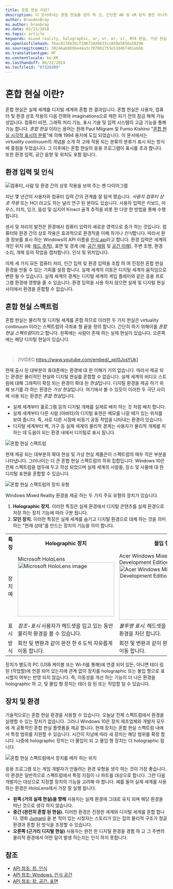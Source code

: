 ```yaml
---
title: 혼합 현실 이란?
description: 이 문서에서는 혼합 현실를 정의 하 고, 간단한 AR 및 VR 장치 뿐만 아니라 Microsoft HoloLens 및 Windows mixed reality 몰입 형 헤드셋과 같은 Windows Mixed Reality 장치와 혼합 현실 스펙트럼을 함께 보여 줍니다.
author: BrandonBray
ms.author: branbray
ms.date: 03/21/2018
ms.topic: article
keywords: mixed reality, holographic, ar, vr, mr, xr, 확대 현실, 가상 현실, 설명
ms.openlocfilehash: fbac8176b36cf28673dd9633cc059e5856a50296
ms.sourcegitcommit: 30246ab9b9be44a3c707061753e53d4bf401eb6b
ms.translationtype: MT
ms.contentlocale: ko-KR
ms.lasthandoff: 06/22/2019
ms.locfileid: "67326309"
---
```

# <a name="what-is-mixed-reality"></a>혼합 현실 이란?

혼합 현실은 실제 세계를 디지털 세계와 혼합 한 결과입니다. 혼합 현실은 사용자, 컴퓨터 및 환경 상호 작용의 다음 진화와 imaginations으로 제한 되기 전의 잠금 해제 가능성입니다. 컴퓨터 비전, 그래픽 처리 기능, 표시 기술 및 입력 시스템의 고급 기능을 통해 가능 합니다. *혼합 현실* 이라는 용어는 원래 Paul Milgram 및 Fumio Kishino "[혼합 현실 시각적 표시의 분류](http://etclab.mie.utoronto.ca/people/paul_dir/IEICE94/ieice.html)"에 의해 1994 용지에 도입 되었습니다. 이 문서에서는 *virtuality continuum*의 개념을 소개 하 고에 적용 되는 분류의 분류가 표시 되는 방식에 중점을 두었습니다. 그 이후에는 혼합 현실의 응용 프로그램이 표시를 초과 합니다. 또한 환경 입력, 공간 음향 및 위치도 포함 됩니다.

## <a name="environmental-input-and-perception"></a>환경 입력 및 인식

![컴퓨터, 사람 및 환경 간의 상호 작용을 보여 주는 벤 다이어그램](images/mixed-reality-venn-diagram-300px.png)<br> 

지난 몇 년간의 사용자와 컴퓨터 입력 간의 관계를 잘 탐색 했습니다. *사용자 컴퓨터 상호 작용* 또는 HCI 라고도 하는 널리 연구 된 분야도 있습니다. 사용자 입력은 키보드, 마우스, 터치, 잉크, 음성 및 심지어 Kinect 골격 추적을 비롯 한 다양 한 방법을 통해 수행 됩니다.

센서 및 처리의 발전은 환경에서 컴퓨터 입력의 새로운 영역으로 증가 하는 것입니다. 컴퓨터와 환경 간의 상호 작용은 효과적으로 환경적을 이해 하거나 *인식*합니다. 따라서 환경 정보를 표시 하는 Windows의 API 이름을 [인식 api](https://docs.microsoft.com/uwp/api/Windows.Perception)라고 합니다. 환경 입력은 세계의 개인 위치 (예: [헤드 추적](coordinate-systems.md)), 표면 및 경계 (예: [공간 매핑](spatial-mapping.md) 및 [공간 이해](case-study-expanding-the-spatial-mapping-capabilities-of-hololens.md)), 주변 조명, 환경 소리, 개체 등의 작업을 캡처합니다. 인식 및 위치입니다.

이제 세 가지 모든 컴퓨터 처리, 인간 입력 및 환경 입력을 조합 하 여 진정한 혼합 현실 환경을 만들 수 있는 기회를 설정 합니다. 실제 세계의 이동은 디지털 세계의 움직임으로 변환 될 수 있습니다. 실제 세계의 경계는 디지털 세계의 게임 플레이와 같은 응용 프로그램 환경에 영향을 줄 수 있습니다. 환경 입력을 사용 하지 않으면 실제 및 디지털 현실 사이에서 환경을 혼합할 수 없습니다.

## <a name="the-mixed-reality-spectrum"></a>혼합 현실 스펙트럼

혼합 현실는 물리적 및 디지털 세계를 혼합 하므로 이러한 두 가지 현실은 virtuality continuum 이라는 스펙트럼의 극좌표 형 끝을 정의 합니다. 간단히 하기 위해이를 *혼합 현실 스펙트럼*이라고 합니다. 왼쪽에는 사람이 존재 하는 실제 현실이 있습니다. 오른쪽에는 해당 디지털 현실이 있습니다.

<br>

>[!VIDEO https://www.youtube.com/embed/_xpI0JosYUk]

현재 출시 된 대부분의 휴대폰에는 환경에 대 한 이해가 거의 없습니다. 따라서 제공 되는 환경은 물리적인 현실와 디지털 현실를 혼합할 수 없습니다. 실제 세계의 비디오 스트림에 대해 그래픽이 확장 되는 환경이 확대 된 *현실*입니다. 디지털 환경을 제공 하기 위해 보기를 려 하는 환경은 *가상 현실*입니다. 여기에서 볼 수 있듯이 이러한 두 극단 사이에 사용 되는 환경은 *혼합 현실*입니다.
* 실제 세계부터 홀로그램 등의 디지털 개체를 실제로 배치 하는 것 처럼 배치 합니다.
* 실제 세계부터 다른 사람 (아바타)의 디지털 표현은 메모를 나갈 때가 있는 위치를 보여 줍니다. 즉, 서로 다른 시점에 비동기 공동 작업을 나타내는 환경이 있습니다.
* 디지털 세계부터 벽, 가구 등 실제 세계의 물리적 경계는 사용자가 물리적 개체를 피하는 데 도움이 되는 환경 내에서 디지털로 표시 됩니다.

![혼합 현실 스펙트럼](images/mixed-reality-spectrum-550px.png)

현재 제공 되는 대부분의 확대 현실 및 가상 현실 제품은이 스펙트럼의 매우 작은 부분을 나타냅니다. 그러나이는 더 큰 혼합 현실 스펙트럼의 하위 집합입니다. Windows 10은 전체 스펙트럼을 염두에 두고 작성 되었으며 실제 세계의 사람들, 장소 및 사물에 대 한 디지털 표현을 혼합할 수 있습니다.

![혼합 현실 스펙트럼의 장치 유형](images/mixed-reality-spectrum-device-types-550px.png)

Windows Mixed Reality 환경을 제공 하는 두 가지 주요 유형의 장치가 있습니다.
1. **Holographic 장치.** 이러한 특징은 실제 환경에서 디지털 콘텐츠를 실제 환경으로 저장 하는 장치 기능에 따라 구분 됩니다.
2. **모던 장치.** 이러한 특징은 실제 세계를 숨기고 디지털 환경으로 대체 하는 것을 의미 하는 "현재 상태"를 만드는 장치의 기능을 의미 합니다.

<table>
<tr>
<th width="20%"> 특징</th><th width="40%"> Holographic 장치</th><th width="40%"> 몰입 형 장치</th>
</tr><tr>
<td> 장치 예</td><td> Microsoft HoloLens<br /> <img alt="Microsoft HoloLens image" width="300" height="169" src="images/mshololens-hero1-whitbg-rgb-300px.png" /></td><td> Acer Windows Mixed Reality Development Edition<br /> <img alt="Acer Windows Mixed Reality Development Edition image" width="300" height="169" src="images/acer-windows-mixed-reality-development-edition-headset-300px.jpg" /></td>
</tr><tr>
<td> 표시</td><td> <i>참조-표시</i> 사용자가 헤드셋을 입고 있는 동안 물리적 환경을 볼 수 있습니다.</td><td> <i>불투명 표시.</i> 헤드셋을 입고 있는 동안 물리적 환경을 차단 합니다.</td>
</tr><tr>
<td> 방식</td><td> 회전 및 변환과 같이 완전 한 6 도씩 자유롭게 이동 합니다.</td><td> 회전 및 변환과 같이 완전 한 6 도씩 자유롭게 이동 합니다.</td>
</tr>
</table>

장치가 별도의 PC (USB 케이블 또는 Wi-fi를 통해)에 연결 되어 있든, 아니면 테더 링 된 (작업할)에 연결 되어 있는지에 관계 없이 장치를 holographic 또는 몰입 형으로 표시할지 여부는 반영 되지 않습니다. 즉, 이동성을 개선 하는 기능이 더 나은 환경을 holographic 하 고, 및 몰입 형 장치는 테더 링 된 또는 작업할 일 수 있습니다.

## <a name="devices-and-experiences"></a>장치 및 환경

기술적으로는 혼합 현실 환경을 사용할 수 있습니다. 오늘날 전체 스펙트럼에서 환경을 실행할 수 있는 장치가 없습니다. 그러나 Windows 10은 장치 제조업체와 개발자 모두에 게 공통적인 혼합 현실 플랫폼을 제공 합니다. 현재 장치는 혼합 현실 스펙트럼 내에서 특정 범위를 지원할 수 있습니다. 시간이 지남에 따라 새 장치는 해당 범위를 확장 합니다. 나중에 holographic 장치는 더 몰입이 되 고 몰입 형 장치는 더 holographic 됩니다.

![혼합 현실 스펙트럼에서 장치를 배치 하는 위치](images/mixed-reality-spectrum-device-placement-550px.png)

응용 프로그램 또는 게임 개발자가 만들려는 환경 유형을 생각 하는 것이 가장 좋습니다. 이 환경은 일반적으로 스펙트럼에서 특정 지점이 나 파트를 대상으로 합니다. 그런 다음 개발자는 대상으로 지정할 장치의 기능을 고려해 야 합니다. 예를 들어 실제 세계를 사용 하는 환경은 HoloLens에서 가장 잘 실행 됩니다.
* **왼쪽 (거의 실제 현실)을 향해** 사용자는 실제 환경에 그대로 유지 되며 해당 환경을 떠난 것으로 생각 하지 않습니다.
* **중간 (완전히 혼합 된 현실).** 이러한 환경은 진정한 세계와 디지털 세계를 혼합 합니다. 영화 [Jumanji](https://en.wikipedia.org/wiki/Jumanji) 을 본 적이 있는 시청자는 스토리가 있는 집의 물리적 구조가 정글 환경과 혼합 된 방식을 조정할 수 있습니다.
* **오른쪽 (근거리 디지털 현실)** 사용자는 완전 한 디지털 환경을 경험 하 고 그 주변의 물리적 환경에서 어떤 일이 발생 하는지는 인식 하지 못합니다.


## <a name="see-also"></a>참조
* [API 참조: 창. 인식](https://docs.microsoft.com/uwp/api/Windows.Perception)
* [API 참조: Windows. 인식 공간](https://docs.microsoft.com/uwp/api/Windows.Perception.Spatial)
* [API 참조: 창. 공간. 표면](https://docs.microsoft.com/uwp/api/Windows.Perception.Spatial.Surfaces)
